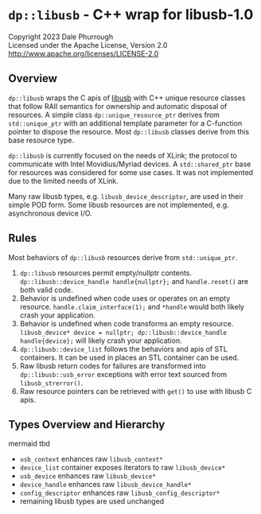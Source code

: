 # `dp::libusb` - C++ wrap for libusb-1.0

Copyright 2023 Dale Phurrough  
Licensed under the Apache License, Version 2.0 http://www.apache.org/licenses/LICENSE-2.0

## Overview

`dp::libusb` wraps the C apis of [libusb](https://libusb.info/) with C++ unique resource classes
that follow RAII semantics for ownership and automatic disposal of resources. A simple class
`dp::unique_resource_ptr` derives from `std::unique_ptr` with an additional template
parameter for a C-function pointer to dispose the resource. Most `dp::libusb` classes derive
from this base resource type.

`dp::libusb` is currently focused on the needs of XLink; the protocol to communicate with
Intel Movidius/Myriad devices. A `std::shared_ptr` base for resources was considered for
some use cases. It was not implemented due to the limited needs of XLink.

Many raw libusb types, e.g. `libusb_device_descriptor`, are used in their simple POD form.
Some libusb resources are not implemented, e.g. asynchronous device I/O.

## Rules

Most behaviors of `dp::libusb` resources derive from `std::unique_ptr`.

1. `dp::libusb` resources permit empty/nullptr contents.
   `dp::libusb::device_handle handle{nullptr};` and `handle.reset()` are both valid code.
2. Behavior is undefined when code uses or operates on an empty resource.
   `handle.claim_interface(1);` and `*handle` would both likely crash your application.
3. Behavior is undefined when code transforms an empty resource.
   `libusb_device* device = nullptr; dp::libusb::device_handle handle{device};` will likely crash your application.
4. `dp::libusb::device_list` follows the behaviors and apis of STL containers. It can
   be used in places an STL container can be used.
5. Raw libusb return codes for failures are transformed into `dp::libusb::usb_error` exceptions
   with error text sourced from `libusb_strerror()`.
6. Raw resource pointers can be retrieved with `get()` to use with libusb C apis.

## Types Overview and Hierarchy

mermaid tbd

* `usb_context` enhances raw `libusb_context*`
* `device_list` container exposes iterators to raw `libusb_device*`
* `usb_device` enhances raw `libusb_device*`
* `device_handle` enhances raw `libusb_device_handle*`
* `config_descriptor` enhances raw `libusb_config_descriptor*`
* remaining libusb types are used unchanged
